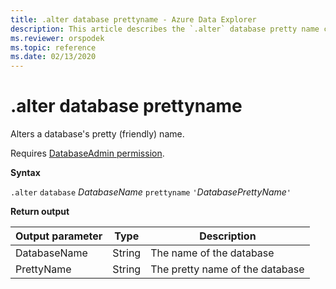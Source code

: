 ```yaml
---
title: .alter database prettyname - Azure Data Explorer
description: This article describes the `.alter` database pretty name command.
ms.reviewer: orspodek
ms.topic: reference
ms.date: 02/13/2020
---
```

# .alter database prettyname

Alters a database's pretty (friendly) name.

Requires [DatabaseAdmin permission](../management/access-control/role-based-authorization.md).

**Syntax**

`.alter` `database` *DatabaseName* `prettyname` `'`*DatabasePrettyName*`'`

**Return output**
 
|Output parameter |Type |Description 
|---|---|---
|DatabaseName |String |The name of the database
|PrettyName |String |The pretty name of the database
